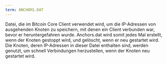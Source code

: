 ```yaml
---
term: ANCHORS.DAT
---
```


Datei, die im Bitcoin Core Client verwendet wird, um die IP-Adressen von ausgehenden Knoten zu speichern, mit denen ein Client verbunden war, bevor er heruntergefahren wurde. Anchors.dat wird somit jedes Mal erstellt, wenn der Knoten gestoppt wird, und gelöscht, wenn er neu gestartet wird. Die Knoten, deren IP-Adressen in dieser Datei enthalten sind, werden genutzt, um schnell Verbindungen herzustellen, wenn der Knoten neu gestartet wird.